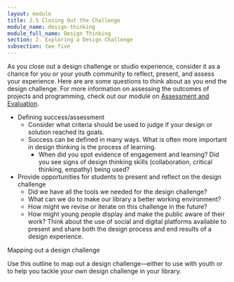 ```yaml
---
layout: module
title: 2.5 Closing Out the Challenge
module_name: design-thinking
module_full_name: Design Thinking
section: 2. Exploring a Design Challenge
subsection: two-five
---
```


As you close out a design challenge or studio experience, consider it as a chance for you or your youth community to reflect, present, and assess your experience. Here are are some questions to think about as you end the design challenge. For more information on assessing the outcomes of projects and programming, check out our module on [Assessment and Evaluation](../assessment/).  

- Defining success/assessment 
  - Consider what criteria should be used to judge if your design or solution reached its goals.  
  - Success can be defined in many ways. What is often more important in design thinking is the process of learning.  
    - When did you spot evidence of engagement and learning? Did you see signs of design thinking skills (collaboration, critical thinking, empathy) being used?  
- Provide opportunities for students to present and reflect on the design challenge  
  - Did we have all the tools we needed for the design challenge?  
  - What can we do to make our library a better working environment? 
  - How might we revise or iterate on this challenge in the future?  
  - How might young people display and make the public aware of their work? Think about the use of social and digital platforms available to present and share both the design process and end results of a design experience.  

<div class="reflection">
	<p>Mapping out a design challenge</p>
	<p>Use this outline to map out a design challenge—either to use with youth or to help you tackle your own design challenge in your library.</p>
</div>
